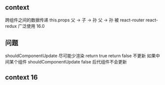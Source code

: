 ## context
跨组件之间的数据传递
this.props
父 -> 子 -> 孙
父 -> 孙
被 react-router react-redux 广泛使用
16.0
## 问题
shouldComponentUpdate
尽可能少渲染
return true
return false 不更新
如果中间某个组件 shouldComponentUpdate false 后代组件不会更新

## context 16
